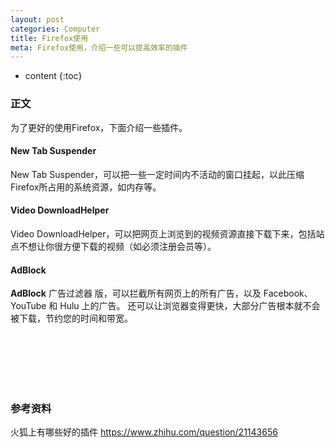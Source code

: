 ```yaml
---
layout: post
categories: Computer
title: Firefox使用
meta: Firefox使用，介绍一些可以提高效率的插件
---
```

* content
{:toc}

### 正文

为了更好的使用Firefox，下面介绍一些插件。

#### New Tab Suspender

New Tab Suspender，可以把一些一定时间内不活动的窗口挂起，以此压缩Firefox所占用的系统资源，如内存等。

#### Video DownloadHelper

Video DownloadHelper，可以把网页上浏览到的视频资源直接下载下来，包括站点不想让你很方便下载的视频（如必须注册会员等）。

#### AdBlock

**AdBlock** 广告过滤器 版，可以拦截所有网页上的所有广告，以及 Facebook、YouTube 和 Hulu 上的广告。
还可以让浏览器变得更快，大部分广告根本就不会被下载，节约您的时间和带宽。

<br/><br/><br/><br/><br/>
### 参考资料

火狐上有哪些好的插件 <https://www.zhihu.com/question/21143656>

